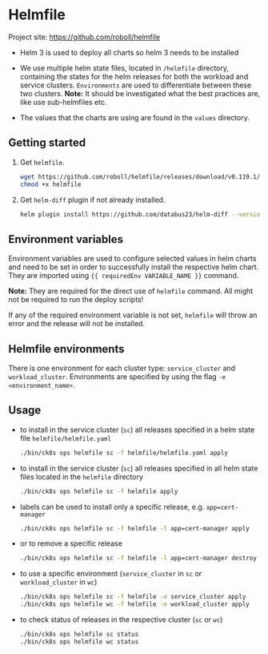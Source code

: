 # Helmfile

Project site: https://github.com/roboll/helmfile

* Helm 3 is used to deploy all charts so helm 3 needs to be installed

* We use multiple helm state files, located in `/helmfile` directory, containing the states for the helm releases for both the workload and service clusters.
  `Environments` are used to differentiate between these two clusters.
  **Note:** It should be investigated what the best practices are, like use sub-helmfiles etc.

* The values that the charts are using are found in the `values` directory.

## Getting started

1. Get `helmfile`.

    ``` bash
    wget https://github.com/roboll/helmfile/releases/download/v0.119.1/helmfile_linux_amd64 -O helmfile
    chmod +x helmfile
    ```

1. Get `helm-diff` plugin if not already installed.

    ``` bash
    helm plugin install https://github.com/databus23/helm-diff --version 3.1.1
    ```

## Environment variables

Environment variables are used to configure selected values in helm charts and need to be set in order to successfully install the respective helm chart.
They are imported using `{{ requiredEnv VARIABLE_NAME }}` command.

**Note:** They are required for the direct use of `helmfile` command. All might not be required to run the deploy scripts!

If any of the required environment variable is not set, `helmfile` will throw an error and the release will not be installed.

## Helmfile environments

There is one environment for each cluster type: `service_cluster` and `workload_cluster`.
Environments are specified by using the flag `-e <environment_name>`.

## Usage

* to install in the service cluster (`sc`) all releases specified in a helm state file `helmfile/helmfile.yaml`

    ``` bash
    ./bin/ck8s ops helmfile sc -f helmfile/helmfile.yaml apply
    ```

* to install in the service cluster (`sc`) all releases specified in all helm state files located in the `helmfile` directory

    ``` bash
    ./bin/ck8s ops helmfile sc -f helmfile apply
    ```

* labels can be used to install only a specific release, e.g. `app=cert-manager`

    ``` bash
    ./bin/ck8s ops helmfile sc -f helmfile -l app=cert-manager apply
    ```

* or to remove a specific release

    ``` bash
    ./bin/ck8s ops helmfile sc -f helmfile -l app=cert-manager destroy
    ```

* to use a specific environment (`service_cluster` in `sc` or `workload_cluster` in `wc`)

    ``` bash
    ./bin/ck8s ops helmfile sc -f helmfile -e service_cluster apply
    ./bin/ck8s ops helmfile wc -f helmfile -e workload_cluster apply
    ```

* to check status of releases in the respective cluster (`sc` or `wc`)

    ``` bash
    ./bin/ck8s ops helmfile sc status
    ./bin/ck8s ops helmfile wc status
    ```

